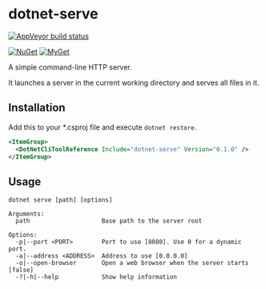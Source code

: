 dotnet-serve
============

[![AppVeyor build status][appveyor-badge]](https://ci.appveyor.com/project/natemcmaster/dotnet-serve/branch/master)

[appveyor-badge]: https://img.shields.io/appveyor/ci/natemcmaster/dotnet-serve/master.svg?label=appveyor&style=flat-square

[![NuGet][main-nuget-badge]][main-nuget] [![MyGet][main-myget-badge]][main-myget]

[main-nuget]: https://www.nuget.org/packages/dotnet-serve/
[main-nuget-badge]: https://img.shields.io/nuget/v/dotnet-serve.svg?style=flat-square&label=nuget
[main-myget]: https://www.myget.org/feed/natemcmaster/package/nuget/dotnet-serve
[main-myget-badge]: https://img.shields.io/www.myget/natemcmaster/vpre/dotnet-serve.svg?style=flat-square&label=myget

A simple command-line HTTP server.

It launches a server in the current working directory and serves all files in it.

## Installation

Add this to your \*.csproj file and execute `dotnet restore`.

```xml
<ItemGroup>
  <DotNetCliToolReference Include="dotnet-serve" Version="0.1.0" />
</ItemGroup>
```

## Usage

```
dotnet serve [path] [options]

Arguments:
  path                    Base path to the server root

Options:
  -p|--port <PORT>        Port to use [8080]. Use 0 for a dynamic port.
  -a|--address <ADDRESS>  Address to use [0.0.0.0]
  -o|--open-browser       Open a web browser when the server starts [false]
  -?|-h|--help            Show help information
```
